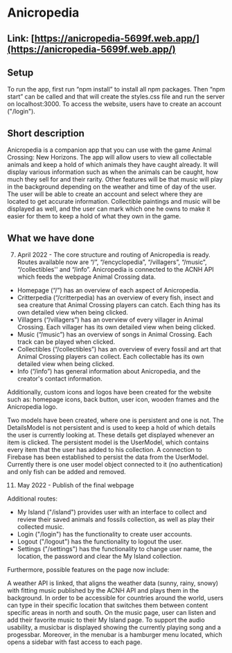 # Anicropedia

## Link: [https://anicropedia-5699f.web.app/](https://anicropedia-5699f.web.app/)

## Setup
To run the app, first run “npm install” to install all npm packages. Then “npm start” can be called and that will create the styles.css file and run the server on localhost:3000. To access the website, users have to create an account ("/login").

## Short description
Anicropedia is a companion app that you can use with the game Animal Crossing: New Horizons. The app will allow users to view all collectable animals and keep a hold of which animals they have caught already. It will display various information such as when the animals can be caught, how much they sell for and their rarity. Other features will be that music will play in the background depending on the weather and time of day of the user. The user will be able to create an account and select where they are located to get accurate information. Collectible paintings and music will be displayed as well, and the user can mark which one he owns to make it easier for them to keep a hold of what they own in the game.

## What we have done
7. April 2022 - The core structure and routing of Anicropedia is ready. Routes available now are “/”, “/encyclopedia”,  “/villagers”, “/music”, “/collectibles'' and “/info”. Anicropedia is connected to the ACNH API which feeds the webpage Animal Crossing data.

- Homepage (“/”) has an overview of each aspect of Anicropedia.
- Critterpedia (“/critterpedia) has an overview of every fish, insect and sea creature that Animal Crossing players can catch. Each thing has its own detailed view when being clicked.
- Villagers (“/villagers”) has an overview of every villager in Animal Crossing. Each villager has its own detailed view when being clicked.
- Music (“/music”) has an overview of songs in Animal Crossing. Each track can be played when clicked.
- Collectibles (“/collectibles”) has an overview of every fossil and art that Animal Crossing players can collect. Each collectable has its own detailed view when being clicked.
- Info (“/info”) has general information about Anicropedia, and the creator's contact information.

Additionally, custom icons and logos have been created for the website such as: homepage icons, back button, user icon, wooden frames and the Anicropedia logo.
 
Two models have been created, where one is persistent and one is not. The DetailsModel is not persistent and is used to keep a hold of which details the user is currently looking at. These details get displayed whenever an item is clicked. The persistent model is the UserModel, which contains every item that the user has added to his collection.
A connection to Firebase has been established to persist the data from the UserModel. Currently there is one user model object connected to it (no authentication) and only fish can be added and removed.

11. May 2022 - Publish of the final webpage

Additional routes:

- My Island ("/island") provides user with an interface to collect and review their saved animals and fossils collection, as well as play their collected music.
- Login ("/login") has the functionality to create user accounts.
- Logout ("/logout") has the functionality to logout the user.
- Settings ("/settings") has the functionality to change user name, the location, the password and clear the My Island collection.

Furthermore, possible features on the page now include:

A weather API is linked, that aligns the weather data (sunny, rainy, snowy) with fitting music published by the ACNH API and plays them in the background. In order to be accessible for countries around the world, users can type in their specific location that switches them between content specific areas in north and south. On the music page, user can listen and add their favorite music to their My Island page. To support the audio usability, a musicbar is displayed showing the currently playing song and a progessbar. Moreover, in the menubar is a hamburger menu located, which opens a sidebar with fast access to each page.